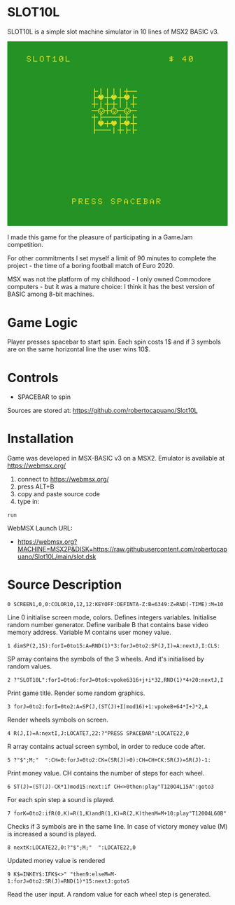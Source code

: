 # SLOT10L
SLOT10L is a simple slot machine simulator in 10 lines of MSX2 BASIC v3.

![screenshot](capture.png)

I made this game for the pleasure of participating in a GameJam competition. 

For other commitments I set myself a limit of 90 minutes to complete the project - the time of a boring football match of Euro 2020.

MSX was not the platform of my childhood - I only owned Commodore computers - but it was a mature choice: I think it has the best version of BASIC among 8-bit machines.

# Game Logic
Player presses spacebar to start spin. 
Each spin costs 1$ and if 3 symbols are on the same horizontal line the user wins 10$.

# Controls
- SPACEBAR to spin

Sources are stored at: https://github.com/robertocapuano/Slot10L

# Installation
Game was developed in MSX-BASIC v3 on a MSX2. Emulator is available at https://webmsx.org/
1. connect to https://webmsx.org/
2. press ALT+B
3. copy and paste source code
5. type in:
```
run
```

WebMSX Launch URL:
- https://webmsx.org?MACHINE=MSX2P&DISK=https://raw.githubusercontent.com/robertocapuano/Slot10L/main/slot.dsk


# Source Description

```
0 SCREEN1,0,0:COLOR10,12,12:KEYOFF:DEFINTA-Z:B=6349:Z=RND(-TIME):M=10
```
Line 0 initialise screen mode, colors. Defines integers variables.
Initialise random number generator. Define varibale B that contains base video memory address.
Variable M contains user money value.


```
1 dimSP(2,15):forI=0to15:A=RND(1)*3:forJ=0to2:SP(J,I)=A:nextJ,I:CLS:
```
SP array contains the symbols of the 3 wheels. And it's initialised by random values.

```
2 ?"SLOT10L":forI=0to6:forJ=0to6:vpoke6316+j+i*32,RND(1)*4+20:nextJ,I
```
Print game title. Render some random graphics.

```
3 forJ=0to2:forI=0to2:A=SP(J,(ST(J)+I)mod16)+1:vpokeB+64*I+J*2,A
```
Render wheels symbols on screen.

```
4 R(J,I)=A:nextI,J:LOCATE7,22:?"PRESS SPACEBAR":LOCATE22,0
```
R array contains actual screen symbol, in order to reduce code after.

```
5 ?"$";M;"  ":CH=0:forJ=0to2:CK=(SR(J)>0):CH=CH+CK:SR(J)=SR(J)-1:
```
Print money value. CH contains the number of steps for each wheel.

```
6 ST(J)=(ST(J)-CK*1)mod15:next:if CH<>0then:play"T120O4L15A":goto3
```
For each spin step a sound is played.

```
7 forK=0to2:ifR(0,K)=R(1,K)andR(1,K)=R(2,K)thenM=M+10:play"T120O4L60B"
```
Checks if 3 symbols are in the same line.
In case of victory money value (M) is increased a sound is played.
```
8 nextK:LOCATE22,0:?"$";M;"  ":LOCATE22,0
```
Updated money value is rendered
```
9 K$=INKEY$:IFK$<>" "then9:elseM=M-1:forJ=0to2:SR(J)=RND(1)*15:nextJ:goto5

```
Read the user input. A random value for each wheel step is generated.
